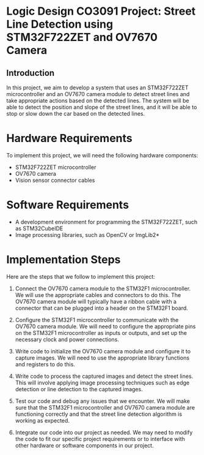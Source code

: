 # Logic Design CO3091 Project: Street Line Detection using STM32F722ZET and OV7670 Camera

## Introduction

In this project, we aim to develop a system that uses an STM32F722ZET microcontroller and an OV7670 camera module to detect street lines and take appropriate actions based on the detected lines. The system will be able to detect the position and slope of the street lines, and it will be able to stop or slow down the car based on the detected lines.

# Hardware Requirements

To implement this project, we will need the following hardware components:

* STM32F722ZET microcontroller
* OV7670 camera
* Vision sensor connector cables

# Software Requirements

* A development environment for programming the STM32F722ZET, such as STM32CubeIDE
* Image processing libraries, such as OpenCV or ImgLib2*

# Implementation Steps

Here are the steps that we follow to implement this project:

1. Connect the OV7670 camera module to the STM32F1 microcontroller. We will use the appropriate cables and connectors to do this. The OV7670 camera module will typically have a ribbon cable with a connector that can be plugged into a header on the STM32F1 board.

2. Configure the STM32F1 microcontroller to communicate with the OV7670 camera module. We will need to configure the appropriate pins on the STM32F1 microcontroller as inputs or outputs, and set up the necessary clock and power connections.

3. Write code to initialize the OV7670 camera module and configure it to capture images. We will need to use the appropriate library functions and registers to do this.

4. Write code to process the captured images and detect the street lines. This will involve applying image processing techniques such as edge detection or line detection to the captured images.

5. Test our code and debug any issues that we encounter. We will make sure that the STM32F1 microcontroller and OV7670 camera module are functioning correctly and that the street line detection algorithm is working as expected.

6. Integrate our code into our project as needed. We may need to modify the code to fit our specific project requirements or to interface with other hardware or software components in our project.

